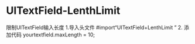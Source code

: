 # UITextField-LenthLimit
限制UITextField输入长度
1.导入头文件
#import“UITextField+LenthLimit ”
2. 添加代码
yourtextfield.maxLength = 10;
